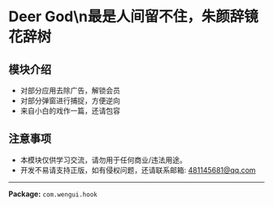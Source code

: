 # Deer God\n最是人间留不住，朱颜辞镜花辞树

## 模块介绍
- 对部分应用去除广告，解锁会员
- 对部分弹窗进行捕捉，方便逆向
- 来自小白的戏作一篇，还请包容

## 注意事项
- 本模块仅供学习交流，请勿用于任何商业/违法用途。
- 开发不易请支持正版，如有侵权问题，还请联系邮箱:
481145681@qq.com

---

**Package:** `com.wengui.hook`
